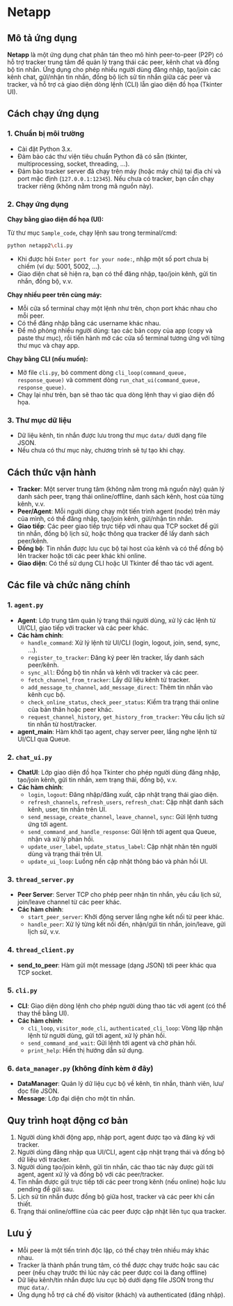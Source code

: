 # Netapp

## Mô tả ứng dụng

**Netapp** là một ứng dụng chat phân tán theo mô hình peer-to-peer (P2P) có hỗ trợ tracker trung tâm để quản lý trạng thái các peer, kênh chat và đồng bộ tin nhắn. Ứng dụng cho phép nhiều người dùng đăng nhập, tạo/join các kênh chat, gửi/nhận tin nhắn, đồng bộ lịch sử tin nhắn giữa các peer và tracker, và hỗ trợ cả giao diện dòng lệnh (CLI) lẫn giao diện đồ họa (Tkinter UI).

## Cách chạy ứng dụng

### 1. Chuẩn bị môi trường

- Cài đặt Python 3.x.
- Đảm bảo các thư viện tiêu chuẩn Python đã có sẵn (tkinter, multiprocessing, socket, threading, ...).
- Đảm bảo tracker server đã chạy trên máy (hoặc máy chủ) tại địa chỉ và port mặc định (`127.0.0.1:12345`). Nếu chưa có tracker, bạn cần chạy tracker riêng (không nằm trong mã nguồn này).

### 2. Chạy ứng dụng

**Chạy bằng giao diện đồ họa (UI):**

Từ thư mục `Sample_code`, chạy lệnh sau trong terminal/cmd:

```bash
python netapp2\cli.py
```

- Khi được hỏi `Enter port for your node:`, nhập một số port chưa bị chiếm (ví dụ: 5001, 5002, ...).
- Giao diện chat sẽ hiện ra, bạn có thể đăng nhập, tạo/join kênh, gửi tin nhắn, đồng bộ, v.v.

**Chạy nhiều peer trên cùng máy:**

- Mỗi cửa sổ terminal chạy một lệnh như trên, chọn port khác nhau cho mỗi peer.
- Có thể đăng nhập bằng các username khác nhau.
- Để mô phỏng nhiều người dùng: tạo các bản copy của app (copy và paste thư mục), rồi tiến hành mở các cửa sổ terminal tương ứng với từng thư mục và chạy app.

**Chạy bằng CLI (nếu muốn):**

- Mở file `cli.py`, bỏ comment dòng `cli_loop(command_queue, response_queue)` và comment dòng `run_chat_ui(command_queue, response_queue)`.
- Chạy lại như trên, bạn sẽ thao tác qua dòng lệnh thay vì giao diện đồ họa.

### 3. Thư mục dữ liệu

- Dữ liệu kênh, tin nhắn được lưu trong thư mục `data/` dưới dạng file JSON.
- Nếu chưa có thư mục này, chương trình sẽ tự tạo khi chạy.

## Cách thức vận hành

- **Tracker**: Một server trung tâm (không nằm trong mã nguồn này) quản lý danh sách peer, trạng thái online/offline, danh sách kênh, host của từng kênh, v.v.
- **Peer/Agent**: Mỗi người dùng chạy một tiến trình agent (node) trên máy của mình, có thể đăng nhập, tạo/join kênh, gửi/nhận tin nhắn.
- **Giao tiếp**: Các peer giao tiếp trực tiếp với nhau qua TCP socket để gửi tin nhắn, đồng bộ lịch sử, hoặc thông qua tracker để lấy danh sách peer/kênh.
- **Đồng bộ**: Tin nhắn được lưu cục bộ tại host của kênh và có thể đồng bộ lên tracker hoặc tới các peer khác khi online.
- **Giao diện**: Có thể sử dụng CLI hoặc UI Tkinter để thao tác với agent.

## Các file và chức năng chính

### 1. `agent.py`
- **Agent**: Lớp trung tâm quản lý trạng thái người dùng, xử lý các lệnh từ UI/CLI, giao tiếp với tracker và các peer khác.
- **Các hàm chính**:
  - `handle_command`: Xử lý lệnh từ UI/CLI (login, logout, join, send, sync, ...).
  - `register_to_tracker`: Đăng ký peer lên tracker, lấy danh sách peer/kênh.
  - `sync_all`: Đồng bộ tin nhắn và kênh với tracker và các peer.
  - `fetch_channel_from_tracker`: Lấy dữ liệu kênh từ tracker.
  - `add_message_to_channel`, `add_message_direct`: Thêm tin nhắn vào kênh cục bộ.
  - `check_online_status`, `check_peer_status`: Kiểm tra trạng thái online của bản thân hoặc peer khác.
  - `request_channel_history`, `get_history_from_tracker`: Yêu cầu lịch sử tin nhắn từ host/tracker.
- **agent_main**: Hàm khởi tạo agent, chạy server peer, lắng nghe lệnh từ UI/CLI qua Queue.

### 2. `chat_ui.py`
- **ChatUI**: Lớp giao diện đồ họa Tkinter cho phép người dùng đăng nhập, tạo/join kênh, gửi tin nhắn, xem trạng thái, đồng bộ, v.v.
- **Các hàm chính**:
  - `login`, `logout`: Đăng nhập/đăng xuất, cập nhật trạng thái giao diện.
  - `refresh_channels`, `refresh_users`, `refresh_chat`: Cập nhật danh sách kênh, user, tin nhắn trên UI.
  - `send_message`, `create_channel`, `leave_channel`, `sync`: Gửi lệnh tương ứng tới agent.
  - `send_command_and_handle_response`: Gửi lệnh tới agent qua Queue, nhận và xử lý phản hồi.
  - `update_user_label`, `update_status_label`: Cập nhật nhãn tên người dùng và trạng thái trên UI.
  - `update_ui_loop`: Luồng nền cập nhật thông báo và phản hồi UI.

### 3. `thread_server.py`
- **Peer Server**: Server TCP cho phép peer nhận tin nhắn, yêu cầu lịch sử, join/leave channel từ các peer khác.
- **Các hàm chính**:
  - `start_peer_server`: Khởi động server lắng nghe kết nối từ peer khác.
  - `handle_peer`: Xử lý từng kết nối đến, nhận/gửi tin nhắn, join/leave, gửi lịch sử, v.v.

### 4. `thread_client.py`
- **send_to_peer**: Hàm gửi một message (dạng JSON) tới peer khác qua TCP socket.

### 5. `cli.py`
- **CLI**: Giao diện dòng lệnh cho phép người dùng thao tác với agent (có thể thay thế bằng UI).
- **Các hàm chính**:
  - `cli_loop`, `visitor_mode_cli`, `authenticated_cli_loop`: Vòng lặp nhận lệnh từ người dùng, gửi tới agent, xử lý phản hồi.
  - `send_command_and_wait`: Gửi lệnh tới agent và chờ phản hồi.
  - `print_help`: Hiển thị hướng dẫn sử dụng.

### 6. `data_manager.py` (không đính kèm ở đây)
- **DataManager**: Quản lý dữ liệu cục bộ về kênh, tin nhắn, thành viên, lưu/đọc file JSON.
- **Message**: Lớp đại diện cho một tin nhắn.

## Quy trình hoạt động cơ bản

1. Người dùng khởi động app, nhập port, agent được tạo và đăng ký với tracker.
2. Người dùng đăng nhập qua UI/CLI, agent cập nhật trạng thái và đồng bộ dữ liệu với tracker.
3. Người dùng tạo/join kênh, gửi tin nhắn, các thao tác này được gửi tới agent, agent xử lý và đồng bộ với các peer/tracker.
4. Tin nhắn được gửi trực tiếp tới các peer trong kênh (nếu online) hoặc lưu pending để gửi sau.
5. Lịch sử tin nhắn được đồng bộ giữa host, tracker và các peer khi cần thiết.
6. Trạng thái online/offline của các peer được cập nhật liên tục qua tracker.

## Lưu ý

- Mỗi peer là một tiến trình độc lập, có thể chạy trên nhiều máy khác nhau.
- Tracker là thành phần trung tâm, có thể được chạy trước hoặc sau các peer (nếu chạy trước thì lúc này các peer được coi là đang offline)
- Dữ liệu kênh/tin nhắn được lưu cục bộ dưới dạng file JSON trong thư mục `data/`.
- Ứng dụng hỗ trợ cả chế độ visitor (khách) và authenticated (đăng nhập).
